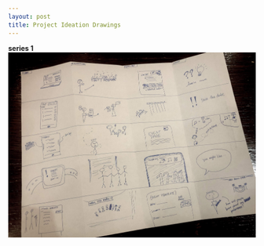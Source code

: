 ```yaml
---
layout: post
title: Project Ideation Drawings
---
```


**series 1**
![](/img/project_ideation_1.jpg)
